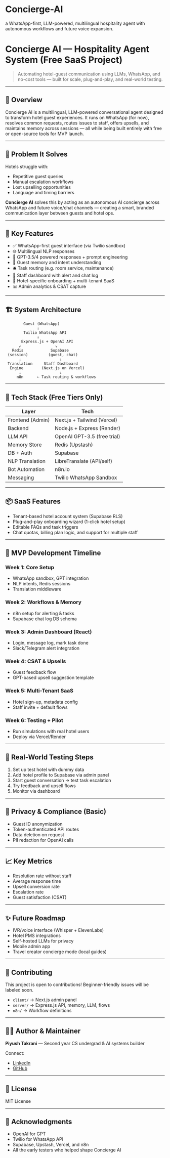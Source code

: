 # Concierge-AI
 a WhatsApp-first, LLM-powered, multilingual hospitality agent with autonomous workflows and future voice expansion.
# Concierge AI — Hospitality Agent System (Free SaaS Project)

> Automating hotel-guest communication using LLMs, WhatsApp, and no-cost tools — built for scale, plug-and-play, and real-world testing.

---

## 🚀 Overview

Concierge AI is a multilingual, LLM-powered conversational agent designed to transform hotel guest experiences. It runs on WhatsApp (for now), resolves common requests, routes issues to staff, offers upsells, and maintains memory across sessions — all while being built entirely with free or open-source tools for MVP launch.

---

## 🧠 Problem It Solves

Hotels struggle with:

* Repetitive guest queries
* Manual escalation workflows
* Lost upselling opportunities
* Language and timing barriers

**Concierge AI** solves this by acting as an autonomous AI concierge across WhatsApp and future voice/chat channels — creating a smart, branded communication layer between guests and hotel ops.

---

## 🧩 Key Features

* ✅ WhatsApp-first guest interface (via Twilio sandbox)
* 🌐 Multilingual NLP responses
* 🤖 GPT-3.5/4 powered responses + prompt engineering
* 🧠 Guest memory and intent understanding
* 🛎 Task routing (e.g. room service, maintenance)
* 💬 Staff dashboard with alert and chat log
* 💼 Hotel-specific onboarding + multi-tenant SaaS
* 📊 Admin analytics & CSAT capture

---

## 🏗 System Architecture

```
        Guest (WhatsApp)
              ↓
        Twilio WhatsApp API
              ↓
       Express.js + OpenAI API
      ↙               ↘
   Redis            Supabase
 (session)         (guest, chat)
      ↓                 ↓
 Translation     Staff Dashboard
  Engine        (Next.js on Vercel)
      ↓                 ↓
     n8n      ← Task routing & workflows
```

---

## 🔧 Tech Stack (Free Tiers Only)

| Layer            | Tech                        |
| ---------------- | --------------------------- |
| Frontend (Admin) | Next.js + Tailwind (Vercel) |
| Backend          | Node.js + Express (Render)  |
| LLM API          | OpenAI GPT-3.5 (free trial) |
| Memory Store     | Redis (Upstash)             |
| DB + Auth        | Supabase                    |
| NLP Translation  | LibreTranslate (API/self)   |
| Bot Automation   | n8n.io                      |
| Messaging        | Twilio WhatsApp Sandbox     |

---

## 📦 SaaS Features

* Tenant-based hotel account system (Supabase RLS)
* Plug-and-play onboarding wizard (1-click hotel setup)
* Editable FAQs and task triggers
* Chat quotas, billing plan logic, and support for multiple staff

---

## 🧪 MVP Development Timeline

### Week 1: Core Setup

* WhatsApp sandbox, GPT integration
* NLP intents, Redis sessions
* Translation middleware

### Week 2: Workflows & Memory

* n8n setup for alerting & tasks
* Supabase chat log DB schema

### Week 3: Admin Dashboard (React)

* Login, message log, mark task done
* Slack/Telegram alert integration

### Week 4: CSAT & Upsells

* Guest feedback flow
* GPT-based upsell suggestion template

### Week 5: Multi-Tenant SaaS

* Hotel sign-up, metadata config
* Staff invite + default flows

### Week 6: Testing + Pilot

* Run simulations with real hotel users
* Deploy via Vercel/Render

---

## 🧪 Real-World Testing Steps

1. Set up test hotel with dummy data
2. Add hotel profile to Supabase via admin panel
3. Start guest conversation → test task escalation
4. Try feedback and upsell flows
5. Monitor via dashboard

---

## 🔐 Privacy & Compliance (Basic)

* Guest ID anonymization
* Token-authenticated API routes
* Data deletion on request
* PII redaction for OpenAI calls

---

## 📈 Key Metrics

* Resolution rate without staff
* Average response time
* Upsell conversion rate
* Escalation rate
* Guest satisfaction (CSAT)

---

## ✨ Future Roadmap

* IVR/voice interface (Whisper + ElevenLabs)
* Hotel PMS integrations
* Self-hosted LLMs for privacy
* Mobile admin app
* Travel creator concierge mode (local guides)

---

## 🧰 Contributing

This project is open to contributions! Beginner-friendly issues will be labeled soon.

* `client/` → Next.js admin panel
* `server/` → Express.js API, memory, LLM, flows
* `n8n/` → Workflow definitions

---

## 👨‍💻 Author & Maintainer

**Piyush Takrani** — Second year CS undergrad & AI systems builder

Connect:

* [LinkedIn](https://linkedin.com/in/piyushtakrani2805)
* [GitHub](https://github.com/chotushikari)

---

## 🧾 License

MIT License

---

## 🙏 Acknowledgments

* OpenAI for GPT
* Twilio for WhatsApp API
* Supabase, Upstash, Vercel, and n8n
* All the early testers who helped shape Concierge AI
